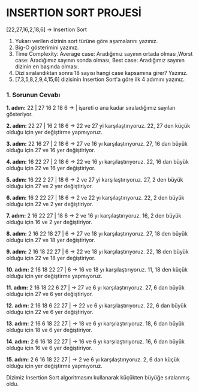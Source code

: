 # INSERTION SORT PROJESİ

[22,27,16,2,18,6] -> Insertion Sort

1. Yukarı verilen dizinin sort türüne göre aşamalarını yazınız.
2. Big-O gösterimini yazınız.
3. Time Complexity: Average case: Aradığımız sayının ortada olması,Worst case: Aradığımız sayının sonda olması, Best case: Aradığımız sayının dizinin en başında olması.
4. Dizi sıralandıktan sonra 18 sayısı hangi case kapsamına girer? Yazınız.
5. [7,3,5,8,2,9,4,15,6] dizisinin Insertion Sort'a göre ilk 4 adımını yazınız.

### 1. Sorunun Cevabı

**1. adım:**  22 | 27 16 2 18 6  ->  | işareti o ana kadar sıraladığımız sayıları gösteriyor. 

**2. adım:**  22 27 | 16 2 18 6  ->  22 ve 27 yi karşılaştırıyoruz. 22, 27 den küçük olduğu için yer değiştirme yapmıyoruz.

**3. adım:**  22 16 27 | 2 18 6  ->  27 ve 16 yı karşılaştırıyoruz. 27, 16 dan büyük olduğu için 27 ve 16 yer değiştiriyor.

**4. adım:**  16 22 27 | 2 18 6  ->  22 ve 16 yı karşılaştırıyoruz. 22, 16 dan büyük olduğu için 22 ve 16 yer değiştiriyor. 

**5. adım:**  16 22 2 27 | 18 6  ->  2 ve 27 yi karşılaştırıyoruz. 27, 2 den büyük olduğu için 27 ve 2 yer değiştiriyor.

**6. adım:**  16 2 22 27 | 18 6  ->  2 ve 22 yı karşılaştırıyoruz. 22, 2 den büyük olduğu için 22 ve 2 yer değiştiriyor.

**7. adım:**  2 16 22 27 | 18 6  ->  2 ve 16 yı karşılaştırıyoruz. 16, 2 den büyük olduğu için 16 ve 2 yer değiştiriyor.

**8. adım:**  2 16 22 18 27 | 6  ->  27 ve 18 yı karşılaştırıyoruz. 27, 18 den büyük olduğu için 27 ve 18 yer değiştiriyor.

**9. adım:**  2 16 18 22 27 | 6  ->  22 ve 18 yı karşılaştırıyoruz. 22, 18 den büyük olduğu için 22 ve 18 yer değiştiriyor.

**10. adım:** 2 16 18 22 27 | 6  ->  16 ve 18 yı karşılaştırıyoruz. 11, 18 den küçük olduğu için yer değiştirme yapmıyoruz.

**11. adım:** 2 16 18 22 6 27 |  ->  27 ve 6 yı karşılaştırıyoruz. 27, 6 dan büyük olduğu için 27 ve 6 yer değiştiriyor.

**12. adım:** 2 16 18 6 22 27 |  ->  22 ve 6 yı karşılaştırıyoruz. 22, 6 dan büyük olduğu için 22 ve 6 yer değiştiriyor.

**13. adım:** 2 16 6 18 22 27 |  ->  18 ve 6 yı karşılaştırıyoruz. 18, 6 dan büyük olduğu için 18 ve 6 yer değiştiriyor.

**14. adım:** 2 6 16 18 22 27 |  ->  16 ve 6 yı karşılaştırıyoruz. 16, 6 dan büyük olduğu için 16 ve 6 yer değiştiriyor.

**15. adım:** 2 6 16 18 22 27 |  ->  2 ve 6 yı karşılaştırıyoruz. 2, 6 dan küçük olduğu için yer değiştirme yapmıyoruz. 

Dizimiz Insertion Sort algoritmasını kullanarak küçükten büyüğe sıralanmış oldu.



